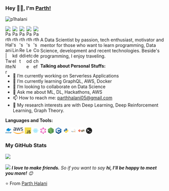 ### Hey 👋🏽, I'm [Parth!](https://p1halani.github.io)

<p align="left"> <img src="https://komarev.com/ghpvc/?username=p1halani" alt="p1halani" /> </p>

<a href="https://twitter.com/parthhalani05">
  <img align="left" alt="Parth Halani | Twitter" width="22px" src="https://cdn.jsdelivr.net/npm/simple-icons@v3/icons/twitter.svg" />
</a>
<a href="https://www.linkedin.com/in/p1halani/">
  <img align="left" alt="Parth's LinkdeIN" width="22px" src="https://cdn.jsdelivr.net/npm/simple-icons@v3/icons/linkedin.svg" />
</a>
<!-- <a href="https://t.me/abhisheknaiidu">
  <img align="left" alt="Abhishek's Telegram" width="22px" src="https://cdn.jsdelivr.net/npm/simple-icons@v3/icons/telegram.svg" />
</a>
<a href="https://www.instagram.com/abhisheknaiidu/">
  <img align="left" alt="Abhishek's Instagram" width="22px" src="https://cdn.jsdelivr.net/npm/simple-icons@v3/icons/instagram.svg" />
</a> -->
<a href="https://www.reddit.com/user/p1halani/">
  <img align="left" alt="Parth's Reddit" width="22px" src="https://cdn.jsdelivr.net/npm/simple-icons@v3/icons/reddit.svg" />
</a>
<a href="https://leetcode.com/p1halani/">
  <img align="left" alt="Parth's Leetcode" width="22px" src="https://cdn.jsdelivr.net/npm/simple-icons@v3/icons/leetcode.svg" />
</a>
<a href="https://www.codechef.com/users/parthhalani">
  <img align="left" alt="Parth's Codechef" width="22px" src="https://cdn.jsdelivr.net/npm/simple-icons@v3/icons/codechef.svg" />
</a>

<br />
<br />
A Data Scientist by passion, tech enthusiast, motivator and mentor for those who want to learn programming, Data Science, development and recent technologies. Beside's programming, I enjoy traveling.
  <!-- <img align="right" alt="GIF" src="https://media.giphy.com/media/iIqmM5tTjmpOB9mpbn/giphy.gif" /> -->

**Talking about Personal Stuffs:**

- 🔭 I’m currently working on Serverless Applications
- 🌱 I’m currently learning GraphQL, AWS, Docker
- 👯 I’m looking to collaborate on Data Science
- 💬 Ask me about ML, DL, Hackathons, AWS
- 📫 How to reach me: parthhalani05@gmail.com
- 🤔 My research interests are with Deep Learning, Deep Reinforcement Learning, Graph Theory.

**Languages and Tools:**  

<code><img height="20" src ="https://raw.githubusercontent.com/github/explore/80688e429a7d4ef2fca1e82350fe8e3517d3494d/topics/docker/docker.png"></code>
<code><img height="20" src="https://raw.githubusercontent.com/Delta456/Delta456/master/img/aws.png"></code>
<code><img height="20" src="https://raw.githubusercontent.com/github/explore/80688e429a7d4ef2fca1e82350fe8e3517d3494d/topics/javascript/javascript.png"></code>
<code><img height="20" src="https://raw.githubusercontent.com/github/explore/80688e429a7d4ef2fca1e82350fe8e3517d3494d/topics/react/react.png"></code>
<code><img height="20" src="https://raw.githubusercontent.com/github/explore/5c058a388828bb5fde0bcafd4bc867b5bb3f26f3/topics/graphql/graphql.png"></code>
<code><img height="20" src="https://raw.githubusercontent.com/github/explore/80688e429a7d4ef2fca1e82350fe8e3517d3494d/topics/nodejs/nodejs.png"></code>
<code><img height="20" src="https://raw.githubusercontent.com/github/explore/80688e429a7d4ef2fca1e82350fe8e3517d3494d/topics/cpp/cpp.png"></code>
<code><img height="20" src="https://raw.githubusercontent.com/github/explore/80688e429a7d4ef2fca1e82350fe8e3517d3494d/topics/python/python.png"></code>
<code><img height="20" src="https://raw.githubusercontent.com/github/explore/80688e429a7d4ef2fca1e82350fe8e3517d3494d/topics/mysql/mysql.png"></code>
<code><img height="20" src="https://raw.githubusercontent.com/github/explore/80688e429a7d4ef2fca1e82350fe8e3517d3494d/topics/git/git.png"></code>
<code><img height="20" src="https://raw.githubusercontent.com/github/explore/80688e429a7d4ef2fca1e82350fe8e3517d3494d/topics/terminal/terminal.png"></code>

### My GitHub Stats 
<img width='50%' src='https://github-readme-stats.vercel.app/api?username=pruvi007&&show_icons=true&title_color=ffffff&icon_color=bb2acf&text_color=daf7dc&bg_color=151515'>

<img src="https://media.giphy.com/media/LnQjpWaON8nhr21vNW/giphy.gif" width="60"> <em><b>I love to make friends.</b> So if you want to say <b>hi, I'll be happy to meet you more!</b> 😊</em>

⭐️ From [Parth Halani](https://github.com/p1halani)


<!-- <a href="https://github.com/abhisheknaiidu/A-POP"> - 😄 Pronouns: ...
- ⚡ Fun fact: ...
  <img align="left" src="https://github-readme-stats.vercel.app/api/pin/?username=abhisheknaiidu&repo=A-POP" />
</a> -->

<!-- <a href="https://github.com/abhisheknaiidu/IIITDMJ-GPA">
  <img align="left" src="https://github-readme-stats.vercel.app/api/pin/?username=abhisheknaiidu&repo=IIITDMJ-GPA" />
</a> -->
